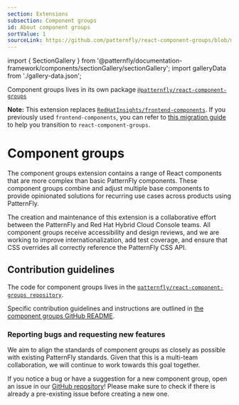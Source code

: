 ```yaml
---
section: Extensions
subsection: Component groups
id: About component groups
sortValue: 1
sourceLink: https://github.com/patternfly/react-component-groups/blob/main/packages/module/patternfly-docs/content/extensions/component-groups/about-component-groups.md
--- 
```

import { SectionGallery } from '@patternfly/documentation-framework/components/sectionGallery/sectionGallery';
import galleryData from './gallery-data.json';

Component groups lives in its own package [`@patternfly/react-component-groups`](https://www.npmjs.com/package/@patternfly/react-component-groups) 

**Note:** This extension replaces [`RedHatInsights/frontend-components`](https://github.com/RedHatInsights/frontend-components). If you previously used `frontend-components`, you can refer to [this migration guide](https://github.com/patternfly/react-component-groups/blob/main/migration.md) to help you transition to `react-component-groups`.

# Component groups

The component groups extension contains a range of React components that are more complex than basic PatternFly components. These component groups combine and adjust multiple base components to provide opinionated solutions for recurring use cases across products using PatternFly.

The creation and maintenance of this extension is a collaborative effort between the PatternFly and Red Hat Hybrid Cloud Console teams. All component groups receive accessibility and design reviews, and we are working to improve internationalization, add test coverage, and ensure that CSS overrides all correctly reference the PatternFly CSS API.

## Contribution guidelines

The code for component groups lives in the [`patternfly/react-component-groups repository`](https://github.com/patternfly/react-component-groups).

Specific contribution guidelines and instructions are outlined in [the component groups GitHub README](https://github.com/patternfly/react-component-groups#readme).

### Reporting bugs and requesting new features

We aim to align the standards of component groups as closely as possible with existing PatternFly standards. Given that this is a multi-team collaboration, we will continue to work towards this goal together.

If you notice a bug or have a suggestion for a new component group, open an issue in our [GitHub repository](https://github.com/patternfly/react-component-groups/issues)! Please make sure to check if there is already a pre-existing issue before creating a new one. 
